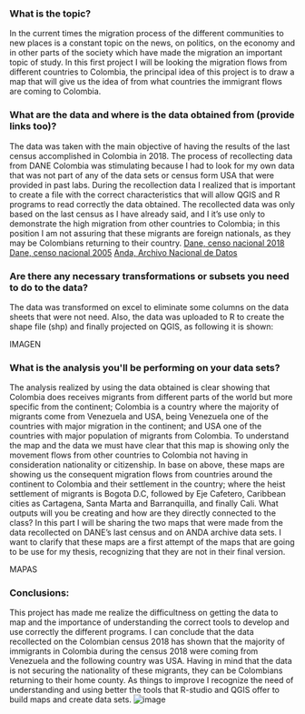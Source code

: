 
### What is the topic?
In the current times the migration process of the different communities to new places is a constant topic on the news, on politics, on the economy and in other parts of the society which have made the migration an important topic of study. In this first project I will be looking the migration flows from different countries to Colombia, the principal idea of this project is to draw a map that will give us the idea of from what countries the immigrant flows are coming to Colombia.
### What are the data and where is the data obtained from (provide links too)?
The data was taken with the main objective of having the results of the last census accomplished in Colombia in 2018. The process of recollecting data from DANE Colombia was stimulating because I had to look for my own data that was not part of any of the data sets or census form USA that were provided in past labs. During the recollection data I realized that is important to create a file with the correct characteristics that will allow QGIS and R programs to read correctly the data obtained.
The recollected data was only based on the last census as I have already said, and I it’s use only to demonstrate the high migration from other countries to Colombia; in this position I am not assuring that these migrants are foreign nationals, as they may be Colombians returning to their country.
[Dane, censo nacional 2018](http://systema59.dane.gov.co/bincol/RpWebEngine.exe/Portal?BASE=CNPVBASE4V2&lang=esp)
[Dane, censo nacional 2005](https://sitios.dane.gov.co/anda-index/) 
[Anda, Archivo Nacional de Datos](http://microdatos.dane.gov.co/index.php/catalog/606/get_microdata)

### Are there any necessary transformations or subsets you need to do to the data?
The data was transformed on excel to eliminate some columns on the data sheets that were not need. Also, the data was uploaded to R to create the shape file (shp) and finally projected on QGIS, as following it is shown:

IMAGEN

### What is the analysis you'll be performing on your data sets?
The analysis realized by using the data obtained is clear showing that Colombia does receives migrants from different parts of the world but more specific from the continent; Colombia is a country where the majority of migrants come from Venezuela and USA, being Venezuela one of the countries with major migration in the continent; and USA one of the countries with major population of migrants from Colombia. To understand the map and the data we must have clear that this map is showing only the movement flows from other countries to Colombia not having in consideration nationality or citizenship. 
In base on above, these maps are showing us the consequent migration flows from countries around the continent to Colombia and their settlement in the country; where the heist settlement of migrants is Bogota D.C, followed by Eje Cafetero, Caribbean cities as Cartagena, Santa Marta and Barranquilla, and finally Cali.
What outputs will you be creating and how are they directly connected to the class?
In this part I will be sharing the two maps that were made from the data recollected on DANE’s last census and on ANDA archive data sets. I want to clarify that these maps are a first attempt of the maps that are going to be use for my thesis, recognizing that they are not in their final version. 

MAPAS

### Conclusions: 
This project has made me realize the difficultness on getting the data to map and the importance of understanding the correct tools to develop and use correctly the different programs. 
I can conclude that the data recollected on the Colombian census 2018 has shown that the majority of immigrants in Colombia during the census 2018 were coming from Venezuela and the following country was USA. Having in mind that the data is not securing the nationality of these migrants, they can be Colombians returning to their home county. 
As things to improve I recognize the need of understanding and using better the tools that R-studio and QGIS offer to build maps and create data sets. 
![image](https://user-images.githubusercontent.com/78166950/112538596-6b48cf80-8d86-11eb-9377-8e2069202194.png)

